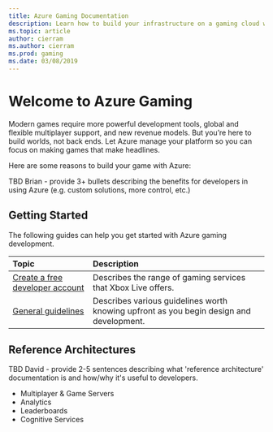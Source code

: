 ```yaml
---
title: Azure Gaming Documentation
description: Learn how to build your infrastructure on a gaming cloud with years of experience powering Xbox games and services. 
ms.topic: article
author: cierram
ms.author: cierram
ms.prod: gaming
ms.date: 03/08/2019
---
```


# Welcome to Azure Gaming

Modern games require more powerful development tools, global and flexible multiplayer support, and new revenue models. But you’re here to build worlds, not back ends. Let Azure manage your platform so you can focus on making games that make headlines.

Here are some reasons to build your game with Azure:

TBD Brian - provide 3+ bullets describing the benefits for developers in using Azure (e.g. custom solutions, more control, etc.)

## Getting Started

The following guides can help you get started with Azure gaming development.

| Topic | Description |
|:------|:------------|
| [Create a free developer account](https://docs.microsoft.com/en-us/azure/billing/billing-create-free-services-included-free-account) | Describes the range of gaming services that Xbox Live offers. |
| [General guidelines](general-guidelines.md) | Describes various guidelines worth knowing upfront as you begin design and development. |

## Reference Architectures

TBD David - provide 2-5 sentences describing what 'reference architecture' documentation is and how/why it's useful to developers.

* Multiplayer & Game Servers
* Analytics
* Leaderboards
* Cognitive Services
